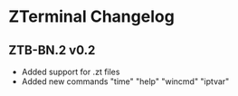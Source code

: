 # ZTerminal Changelog
## ZTB-BN.2 v0.2
- Added support for .zt files
- Added new commands "time" "help" "wincmd" "iptvar"
